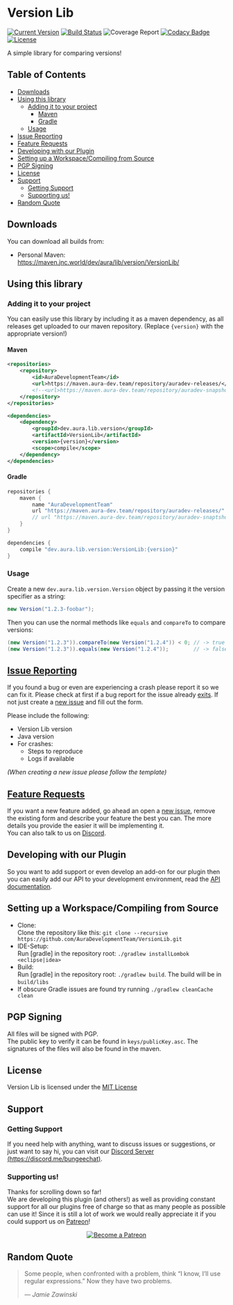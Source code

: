 # Version Lib

[![Current Version](https://badge.fury.io/gh/AuraDevelopmentTeam%2FVersionLib.svg)](https://maven.aura-dev.team/service/rest/repository/browse/auradev-releases/dev/aura/lib/version/VersionLib/)
[![Build Status](https://gitlab.aura-dev.team/AuraDev/VersionLib/badges/master/build.svg)](https://gitlab.aura-dev.team/AuraDev/VersionLib/pipelines)
![Coverage Report](https://gitlab.aura-dev.team/AuraDev/VersionLib/badges/master/coverage.svg)
[![Codacy Badge](https://api.codacy.com/project/badge/Grade/f3362b2ecf874c269017381109a749e4)](https://www.codacy.com/app/AuraDevelopmentTeam/VersionLib?utm_source=github.com&amp;utm_medium=referral&amp;utm_content=AuraDevelopmentTeam/VersionLib&amp;utm_campaign=Badge_Grade)
[![License](https://img.shields.io/github/license/AuraDevelopmentTeam/VersionLib.svg)](https://github.com/AuraDevelopmentTeam/VersionLib/blob/master/LICENSE)

A simple library for comparing versions!

## Table of Contents

- [Downloads](#downloads)
- [Using this library](#using-this-library)
	- [Adding it to your project](#adding-it-to-your-project)
		- [Maven](#maven)
		- [Gradle](#gradle)
	- [Usage](#usage)
- [Issue Reporting](#issue-reporting)
- [Feature Requests](#feature-requests)
- [Developing with our Plugin](#developing-with-our-plugin)
- [Setting up a Workspace/Compiling from Source](#setting-up-a-workspacecompiling-from-source)
- [PGP Signing](#pgp-signing)
- [License](#license)
- [Support](#support)
	- [Getting Support](#getting-support)
	- [Supporting us!](#supporting-us)
- [Random Quote](#random-quote)

## Downloads

You can download all builds from:

- Personal Maven: https://maven.jnc.world/dev/aura/lib/version/VersionLib/

## Using this library

### Adding it to your project

You can easily use this library by including it as a maven dependency, as all releases get uploaded to our maven repository. (Replace `{version}` with the
appropriate version!)

#### Maven

```xml
<repositories>
    <repository>
        <id>AuraDevelopmentTeam</id>
        <url>https://maven.aura-dev.team/repository/auradev-releases/</url>
        <!--<url>https://maven.aura-dev.team/repository/auradev-snapshots/</url>-->
    </repository>
</repositories>

<dependencies>
    <dependency>
        <groupId>dev.aura.lib.version</groupId>
        <artifactId>VersionLib</artifactId>
        <version>{version}</version>
        <scope>compile</scope>
    </dependency>
</dependencies>
```

#### Gradle

```gradle
repositories {
    maven {
        name "AuraDevelopmentTeam"
        url "https://maven.aura-dev.team/repository/auradev-releases/"
        // url "https://maven.aura-dev.team/repository/auradev-snaptshots/"
    }
}

dependencies {
    compile "dev.aura.lib.version:VersionLib:{version}"
}
```

### Usage

Create a new `dev.aura.lib.version.Version` object by passing it the version specifier as a string:

```java
new Version("1.2.3-foobar");
```

Then you can use the normal methods like `equals` and `compareTo` to compare versions:

```java
(new Version("1.2.3")).compareTo(new Version("1.2.4")) < 0; // -> true
(new Version("1.2.3")).equals(new Version("1.2.4"));        // -> false
```

## [Issue Reporting](https://github.com/AuraDevelopmentTeam/VersionLib/issues)

If you found a bug or even are experiencing a crash please report it so we can fix it. Please check at first if a bug report for the issue already
[exits](https://github.com/AuraDevelopmentTeam/VersionLib/issues). If not just create a
[new issue](https://github.com/AuraDevelopmentTeam/VersionLib/issues/new) and fill out the form.

Please include the following:

* Version Lib version
* Java version
* For crashes:
  * Steps to reproduce
  * Logs if available

*(When creating a new issue please follow the template)*

## [Feature Requests](https://github.com/AuraDevelopmentTeam/VersionLib/issues)

If you want a new feature added, go ahead an open a [new issue](https://github.com/AuraDevelopmentTeam/VersionLib/issues/new), remove the existing form and
describe your feature the best you can. The more details you provide the easier it will be implementing it.  
You can also talk to us on [Discord](https://dicord.me/bungeechat).

## Developing with our Plugin

So you want to add support or even develop an add-on for our plugin then you can easily add our API to your development environment, read the
[API documentation](https://github.com/AuraDevelopmentTeam/BungeeChat2/blob/master/BungeeChatApi/README.md).

## Setting up a Workspace/Compiling from Source

* Clone:  
  Clone the repository like this: `git clone --recursive https://github.com/AuraDevelopmentTeam/VersionLib.git`
* IDE-Setup:  
  Run [gradle] in the repository root: `./gradlew installLombok <eclipse|idea>`
* Build:  
  Run [gradle] in the repository root: `./gradlew build`. The build will be in `build/libs`
* If obscure Gradle issues are found try running `./gradlew cleanCache clean`

## PGP Signing

All files will be signed with PGP.  
The public key to verify it can be found in `keys/publicKey.asc`. The signatures of the files will also be found in the maven.

## License

Version Lib is licensed under the [MIT License](https://opensource.org/licenses/MIT)

## Support

### Getting Support

If you need help with anything, want to discuss issues or suggestions, or just want to say hi, you can visit our
[Discord Server (https://discord.me/bungeechat)](https://discord.me/bungeechat).

### Supporting us!

Thanks for scrolling down so far!  
We are developing this plugin (and others!) as well as providing constant support for all our plugins free of charge so that as many people as possible can use
it! Since it is still a lot of work we would really appreciate it if you could support us on [Patreon](https://www.patreon.com/AuraDev)!

<p align="center"><a href="https://www.patreon.com/bePatron?u=6416598"><img alt="Become a Patreon" src="https://c5.patreon.com/external/logo/become_a_patron_button.png"></a></p>

## Random Quote

> Some people, when confronted with a problem, think “I know, I’ll use regular expressions.” Now they have two problems.
>
> — <cite>Jamie Zawinski</cite>
